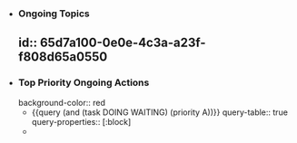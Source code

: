 - ### Ongoing Topics
  id:: 65d7a100-0e0e-4c3a-a23f-f808d65a0550
	-
- ### Top Priority Ongoing Actions
  background-color:: red
	- {{query (and (task DOING WAITING) (priority A))}}
	  query-table:: true
	  query-properties:: [:block]
	-